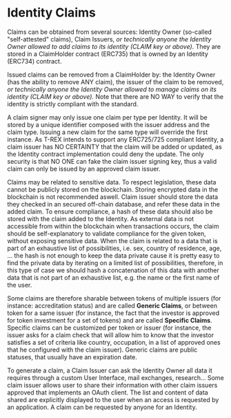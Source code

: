 # Identity Claims

Claims can be obtained from several sources: Identity Owner (so-called "self-attested" claims),
Claim Issuers,  _or technically anyone the Identity Owner allowed to add claims to its identity (CLAIM key or above)._
They are stored in a ClaimHolder contract (ERC735) that is owned by an Identity (ERC734) contract.    
    
Issued claims can be removed from a ClaimHolder by:
the Identity Owner (has the ability to remove ANY claim),
the issuer of the claim to be removed,
 _or technically anyone the Identity Owner allowed to manage claims on its identity (CLAIM key or above)._
 Note that there are NO WAY to verify that the identity is strictly compliant with the standard.    
    
A claim signer may only issue one claim per type per Identity. It will be stored by a unique identifier composed with the issuer address and the claim type. Issuing a new claim for the same type will override the first instance. As T-REX intends to support any ERC725/725 compliant Identity, a claim issuer has NO CERTAINTY that the claim will be added or updated, as the Identity contract implementation could deny the update. The only security is that NO ONE can fake the claim issuer signing key, thus a valid claim can only be issued by an approved claim issuer.    
    
Claims may be related to sensitive data. To respect legislation, these data cannot be publicly stored on the blockchain. Storing encrypted data in the blockchain is not recommended aswell. Claim issuer should store the data they checked in an secured off-chain database, and refer these data in the added claim. To ensure compliance, a hash of these data should also be stored with the claim added to the Identity. As external data is not accessible from within the blockchain when transactions occurs, the claim should be self-explanatory to validate compliance for the given token, without exposing sensitive data. When the claim is related to a data that is part of an exhaustive list of possibilities, i.e. sex, country of residence, age, ... the hash is not enough to keep the data private cause it is pretty easy to find the private data by iterating on a limited list of possibilities, therefore, in this type of case we should hash a concatenation of this data with another data that is not part of an exhaustive list, e.g. the name or the first name of the user.    
    
Some claims are therefore sharable between tokens of multiple issuers (for instance: accreditation status) and are called  **Generic Claims**, or between token for a same issuer (for instance, the fact that the investor is approved for token investment for a set of tokens) and are called  **Specific Claims**. Specific claims can be customized per token or issuer (for instance, the issuer asks for a claim check that will allow him to know that the investor satisfies a set of criteria like country, occupation, in a list of approved ones that he configured with the claim issuer). Generic claims are public statuses, that usually have an expiration date.    
    
To generate a claim, a Claim Issuer can ask the Identity Owner all data it requires through a custom User Interface, mail exchanges, research... Some claim issuer allows user to share their information with other claim issuers approved that implements an OAuth client. The list and content of data shared are explicitly displayed to the user when an access is requested by an application. A claim can be requested by anyone for an Identity.
